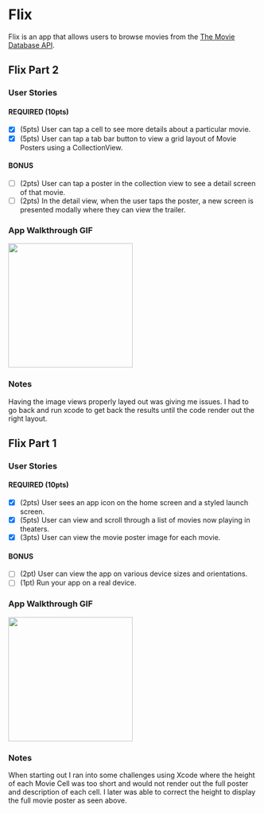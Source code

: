 # Flix

Flix is an app that allows users to browse movies from the [The Movie Database API](http://docs.themoviedb.apiary.io/#).

## Flix Part 2

### User Stories

#### REQUIRED (10pts)
- [x] (5pts) User can tap a cell to see more details about a particular movie.
- [x] (5pts) User can tap a tab bar button to view a grid layout of Movie Posters using a CollectionView.

#### BONUS
- [ ] (2pts) User can tap a poster in the collection view to see a detail screen of that movie.
- [ ] (2pts) In the detail view, when the user taps the poster, a new screen is presented modally where they can view the trailer.

### App Walkthrough GIF

<img src="https://media4.giphy.com/media/HjeJzF4c7Icl0SQK4u/giphy.gif?cid=790b76117d695993b191c222cf29d7d054b421738e91ee2f&rid=giphy.gif&ct=g" width=250><br>

### Notes
Having the image views properly layed out was giving me issues. I had to go back and run xcode to get back the results until the code render out the right layout.

## Flix Part 1

### User Stories

#### REQUIRED (10pts)
- [x] (2pts) User sees an app icon on the home screen and a styled launch screen.
- [x] (5pts) User can view and scroll through a list of movies now playing in theaters.
- [x] (3pts) User can view the movie poster image for each movie.

#### BONUS
- [ ] (2pt) User can view the app on various device sizes and orientations.
- [ ] (1pt) Run your app on a real device.

### App Walkthrough GIF

<img src="https://i.imgur.com/4rs1Irn.gif" width=250><br>

### Notes

When starting out I ran into some challenges using Xcode where the height of each Movie Cell was too short and would not render out the full poster and description of each cell. I later was able to correct the height to display the full movie poster as seen above.

